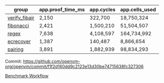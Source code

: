 | group | app.proof_time_ms | app.cycles | app.cells_used | leaf.proof_time_ms | leaf.cycles | leaf.cells_used |
| -- | -- | -- | -- | -- | -- | -- |
| [verify_fibair](https://github.com/openvm-org/openvm/blob/benchmark-results/benchmarks-pr/2008/verify_fibair-f1f2d160dd9c2123e13d30be74715638fc327306.md) | 2,150 |  322,700 |  18,750,324 |- | - | - |
| [fibonacci](https://github.com/openvm-org/openvm/blob/benchmark-results/benchmarks-pr/2008/fibonacci-f1f2d160dd9c2123e13d30be74715638fc327306.md) | 2,421 |  1,500,210 |  51,504,507 |- | - | - |
| [regex](https://github.com/openvm-org/openvm/blob/benchmark-results/benchmarks-pr/2008/regex-f1f2d160dd9c2123e13d30be74715638fc327306.md) | 7,638 |  4,108,597 |  164,734,992 |- | - | - |
| [ecrecover](https://github.com/openvm-org/openvm/blob/benchmark-results/benchmarks-pr/2008/ecrecover-f1f2d160dd9c2123e13d30be74715638fc327306.md) | 1,387 |  140,487 |  8,866,654 |- | - | - |
| [pairing](https://github.com/openvm-org/openvm/blob/benchmark-results/benchmarks-pr/2008/pairing-f1f2d160dd9c2123e13d30be74715638fc327306.md) | 3,891 |  1,882,939 |  98,834,293 |- | - | - |


Commit: https://github.com/openvm-org/openvm/commit/f1f2d160dd9c2123e13d30be74715638fc327306

[Benchmark Workflow](https://github.com/openvm-org/openvm/actions/runs/17100430980)
